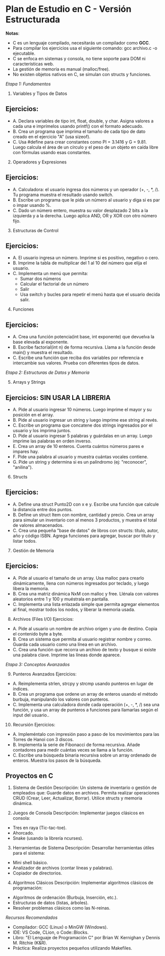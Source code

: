 # Plan de Estudio en C - Versión Estructurada

**Notas**:
- C es un lenguaje compilado, necesitarás un compilador como **GCC**.
- Para compilar los ejercicios usa el siguiente comando: gcc archivo.c -o ejecutable.
- C se enfoca en sistemas y consola, no tiene soporte para DOM ni características web.
- La gestión de memoria es manual (malloc/free).
- No existen objetos nativos en C, se simulan con structs y funciones.

*Etapa 1: Fundamentos*

1. Variables y Tipos de Datos
##  Ejercicios:
- A. Declara variables de tipo int, float, double, y char. Asigna valores a cada una e imprímelos usando printf() con el formato adecuado.
- B. Crea un programa que imprima el tamaño de cada tipo de dato creado en el ejercicio "A" (usa sizeof).
- C. Usa #define para crear constantes como PI = 3.1416 y G = 9.81. Luego calcula el área de un círculo y el peso de un objeto en caída libre con fórmulas usando esas constantes.

2. Operadores y Expresiones
##  Ejercicios: 
- A. Calculadora: el usuario ingresa dos números y un operador (+, -, *, /). Tu programa muestra el resultado usando switch.
- B. Escribe un programa que le pida un número al usuario y diga si es par o impar usando %.
- C. Dado un número entero, muestra su valor desplazado 2 bits a la izquierda y a la derecha. Luego aplica AND, OR y XOR con otro número fijo.

3. Estructuras de Control
##  Ejercicios:
- A. El usuario ingresa un número. Imprime si es positivo, negativo o cero.
- B. Imprime la tabla de multiplicar del 1 al 10 del número que elija el usuario.
- C. Implementa un menú que permita:
    * Sumar dos números
    * Calcular el factorial de un número
    * Salir
    * Usa switch y bucles para repetir el menú hasta que el usuario decida salir.

4. Funciones
##  Ejercicios:
- A. Crea una función potencia(int base, int exponente) que devuelva la base elevada al exponente.
- B. Escribe factorial(int n) de forma recursiva. Llama a la función desde main() y muestra el resultado.
- C. Escribe una función que reciba dos variables por referencia e intercambie sus valores. Prueba con diferentes tipos de datos.

*Etapa 2: Estructuras de Datos y Memoria*

5. Arrays y Strings
##  Ejercicios: SIN USAR LA LIBRERIA
- A. Pide al usuario ingresar 10 números. Luego imprime el mayor y su posición en el array. 
- B. Pide al usuario ingresar un string y luego imprime ese string al revés.
- C. Escribe un programa que concatene dos strings ingresados por el usuario y los imprima juntos.
- D. Pide al usuario ingresar 5 palabras y guárdalas en un array. Luego imprime las palabras en orden inverso.
- E. Crea un array de 10 enteros. Cuenta cuántos números pares e impares hay.
- F. Pide una palabra al usuario y muestra cuántas vocales contiene.
- G. Pide un string y determina si es un palíndromo (ej: "reconocer", "anilina").

6. Structs
##  Ejercicios:
- A. Define una struct Punto2D con x e y. Escribe una función que calcule la distancia entre dos puntos.
- B. Define un struct Item con nombre, cantidad y precio. Crea un array para simular un inventario con al menos 3 productos, y muestra el total de valores almacenados.
- C. Crea una pequeña "base de datos" de libros con structs: título, autor, año y código ISBN. Agrega funciones para agregar, buscar por título y listar todos.

7. Gestión de Memoria
##  Ejercicios:
- A. Pide al usuario el tamaño de un array. Usa malloc para crearlo dinámicamente, llena con números ingresados por teclado, y luego libera la memoria.
- B. Crea una matriz dinámica NxM con malloc y free. Llénala con valores aleatorios entre 1 y 100 y muéstrala en pantalla.
- C. Implementa una lista enlazada simple que permita agregar elementos al final, mostrar todos los nodos, y liberar la memoria usada.


8. Archivos (Files I/O)
Ejercicios:
- A. Pide al usuario un nombre de archivo origen y uno de destino. Copia el contenido byte a byte.
- B. Crea un sistema que permita al usuario registrar nombre y correo. Guarda cada usuario como una línea en un archivo.
- C. Crea una función que recorra un archivo de texto y busque si existe una palabra clave. Imprime las líneas donde aparece.

*Etapa 3: Conceptos Avanzados*

9. Punteros Avanzados
Ejercicios:
- A. Reimplementa strlen, strcpy y strcmp usando punteros en lugar de índices.
- B. Crea un programa que ordene un array de enteros usando el método burbuja, manipulando los valores con punteros.
- C. Implementa una calculadora donde cada operación (+, -, *, /) sea una función, y usa un array de punteros a funciones para llamarlas según el input del usuario..

10. Recursión
Ejercicios:
- A. Impleméntalo con impresión paso a paso de los movimientos para las Torres de Hanoi con 3 discos.
- B. Implementa la serie de Fibonacci de forma recursiva. Añade contadores para medir cuántas veces se llama a la función.
- C. Escribe una búsqueda binaria recursiva sobre un array ordenado de enteros. Muestra los pasos de la búsqueda.

##  Proyectos en C
1. Sistema de Gestión
Descripción: Un sistema de inventario o gestión de empleados que:
Guarde datos en archivos.
Permita realizar operaciones CRUD (Crear, Leer, Actualizar, Borrar).
Utilice structs y memoria dinámica.

2. Juegos de Consola
Descripción: Implementar juegos clásicos en consola:
- Tres en raya (Tic-tac-toe).
- Ahorcado.
- Snake (usando la librería ncurses).

3. Herramientas de Sistema
Descripción: Desarrollar herramientas útiles para el sistema:
- Mini shell básico.
- Analizador de archivos (contar líneas y palabras).
- Copiador de directorios.

4. Algoritmos Clásicos
Descripción: Implementar algoritmos clásicos de programación:
- Algoritmos de ordenación (Burbuja, Inserción, etc.).
- Estructuras de datos (listas, árboles).
- Resolver problemas clásicos como las N-reinas.

*Recursos Recomendados*
- Compilador: GCC (Linux) o MinGW (Windows).
- IDE: VS Code, CLion, o Code::Blocks.
- Libro: "El Lenguaje de Programación C" por Brian W. Kernighan y Dennis M. Ritchie (K&R).
- Práctica: Realiza proyectos pequeños utilizando Makefiles.